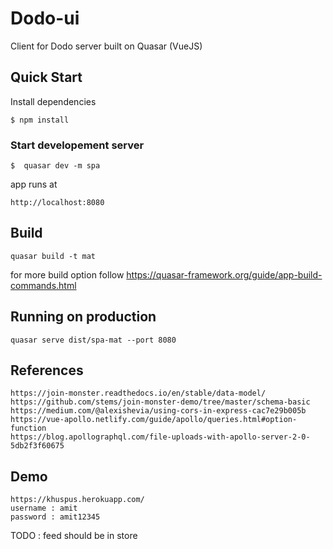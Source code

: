 # Dodo-ui

Client for Dodo server built on Quasar (VueJS)

## Quick Start

Install dependencies

```console
$ npm install
```

### Start developement server

```console
$  quasar dev -m spa
```

app runs at

```console
http://localhost:8080
```

## Build

```console
quasar build -t mat
```

for more build option follow <https://quasar-framework.org/guide/app-build-commands.html>

## Running on production

```console
quasar serve dist/spa-mat --port 8080
```

## References

```console
https://join-monster.readthedocs.io/en/stable/data-model/
https://github.com/stems/join-monster-demo/tree/master/schema-basic
https://medium.com/@alexishevia/using-cors-in-express-cac7e29b005b
https://vue-apollo.netlify.com/guide/apollo/queries.html#option-function
https://blog.apollographql.com/file-uploads-with-apollo-server-2-0-5db2f3f60675
```

## Demo

```console
https://khuspus.herokuapp.com/
username : amit
password : amit12345
```

TODO :
feed should be in store
